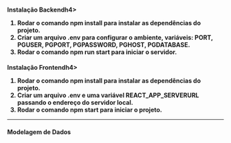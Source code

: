 <h4><strong>Instalação Backend<strong></strong>h4>
<ol>
    <li>Rodar o comando npm install para instalar as dependências do projeto.</li>
    <li>Criar um arquivo .env para configurar o ambiente, variáveis: PORT, PGUSER, PGPORT, PGPASSWORD, PGHOST, PGDATABASE.</li>
    <li>Rodar o comando npm run start para iniciar o servidor.</li> 
</ol>

<h4><strong>Instalação Frontend<strong></strong>h4>
<ol>
    <li>Rodar o comando npm install para instalar as dependências do projeto.</li>
    <li>Criar um arquivo .env e uma variável REACT_APP_SERVERURL passando o endereço do servidor local.</li>
    <li>Rodar o comando npm start para iniciar o projeto.</li>
</ol>

<hr />

<h4><strong>Modelagem de Dados</Strong></h4>
